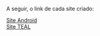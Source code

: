  A seguir, o link de cada site criado:

<a href="https://arthurvini778.github.io/Meus-sites/Site%20Android/android.html" target="_blank"> Site Android </a> <br>
<a href="https://arthurvini778.github.io/Meus-sites/Site%20TEAL/index.html" target="_blank"> Site TEAL </a> <br>